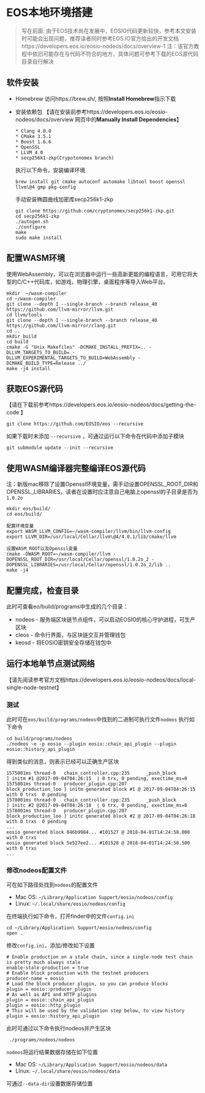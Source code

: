# EOS本地环境搭建

>写在前面:
>由于EOS技术尚在发展中，EOSIO代码更新较快，参考本文安装时可能会出现问题，推荐读者同时参考EOS.IO官方给出的开发文档https://developers.eos.io/eosio-nodeos/docs/overview-1 
>注：该官方教程中依旧可能存在与代码不符合的地方，具体问题可参考下载的EOS源代码目录自行解决

## 软件安装
* Homebrew
访问https://brew.sh/, 按照**Install Homebrew**指示下载


* 安装依赖包
【请在安装前参考https://developers.eos.io/eosio-nodeos/docs/overview 网页中的**Manually Install Dependencies**】

	```
	* Clang 4.0.0
	* CMake 3.5.1
	* Boost 1.6.6
	* OpenSSL
	* LLVM 4.0
	* secp256k1-zkp(Crypotonomex branch)
	```
  
	执行以下命令，安装编译环境

	```
  brew install git cmake autoconf automake libtool boost openssl llvm\@4 gmp pkg-config
	```
	
  手动安装椭圆曲线加密库secp256k1-zkp
  
	```
  git clone https://github.com/cryptonomex/secp256k1-zkp.git
  cd secp256k1-zkp
  ./autogen.sh
  ./configure
  make
  sudo make install
	```

## 配置WASM环境
使用WebAssembly，可以在浏览器中运行一些高新更能的编程语言，可用它将大型的C/C++代码库，如游戏，物理引擎，桌面程序等导入Web平台。 

```
mkdir  ~/wasm-compiler
cd ~/wasm-compiler
git clone --depth 1 --single-branch --branch release_40 https://github.com/llvm-mirror/llvm.git
cd llvm/tools
git clone --depth 1 --single-branch --branch release_40 https://github.com/llvm-mirror/clang.git
cd ..
mkdir build
cd build
cmake -G "Unix Makefiles" -DCMAKE_INSTALL_PREFIX=.. -DLLVM_TARGETS_TO_BUILD= -DLLVM_EXPERIMENTAL_TARGETS_TO_BUILD=WebAssembly -DCMAKE_BUILD_TYPE=Release ../
make -j4 install
```

## 获取EOS源代码
【请在下载前参考https://developers.eos.io/eosio-nodeos/docs/getting-the-code 】
```
git clone https://github.com/EOSIO/eos --recursive
```

如果下载时未添加 `--recursive` ，可通过运行以下命令在代码中添加子模块
```
git submodule update --init --recursive
```


## 使用WASM编译器完整编译EOS源代码
<!-- more -->
注：新版mac移除了设置Openssl环境变量，需手动设置OPENSSL_ROOT_DIR和OPENSSL_LIBRARIES，读者在设置时应注意自己电脑上openssl的子目录是否为`1.0.2o`
```
mkdir eos/build/
cd eos/build/

配置环境变量
export WASM_LLVM_CONFIG=~/wasm-compiler/llvm/bin/llvm-config
export LLVM_DIR=/usr/local/Cellar/llvm\@4/4.0.1/lib/cmake/llvm

设置WASM_ROOT以及Openssl变量
cmake -DWASM_ROOT=~/wasm-compiler/llvm -DOPENSSL_ROOT_DIR=/usr/local/Cellar/openssl/1.0.2o_2 -DOPENSSL_LIBRARIES=/usr/local/Cellar/openssl/1.0.2o_2/lib ..
make -j4
```

## 配置完成，检查目录
此时可查看eo/build/programs中生成的几个目录：

* nodeos - 服务端区块链节点组件，可以启动EOSIO的核心守护进程，可生产区块
* cleos	- 命令行界面，与区块链交互并管理钱包
* keosd - 将EOSIO密钥安全存储在钱包中

## 运行本地单节点测试网络
【请先阅读参考官方文档https://developers.eos.io/eosio-nodeos/docs/local-single-node-testnet】
### 测试
此时可在`eos/build/programs/nodeos`中找到的二进制可执行文件`nodeos`
执行如下命令
```
cd build/programs/nodeos
./nodeos -e -p eosio --plugin eosio::chain_api_plugin --plugin eosio::history_api_plugin
```

得到类似的消息，则表示已经可以正确生产区块
```
1575001ms thread-0   chain_controller.cpp:235      _push_block          ] initm #1 @2017-09-04T04:26:15  | 0 trx, 0 pending, exectime_ms=0
1575001ms thread-0   producer_plugin.cpp:207       block_production_loo ] initm generated block #1 @ 2017-09-04T04:26:15 with 0 trxs  0 pending
1578001ms thread-0   chain_controller.cpp:235      _push_block          ] initc #2 @2017-09-04T04:26:18  | 0 trx, 0 pending, exectime_ms=0
1578001ms thread-0   producer_plugin.cpp:207       block_production_loo ] initc generated block #2 @ 2017-09-04T04:26:18 with 0 trxs  0 pending
...
eosio generated block 046b9984... #101527 @ 2018-04-01T14:24:58.000 with 0 trxs
eosio generated block 5e527ee2... #101528 @ 2018-04-01T14:24:58.500 with 0 trxs
...
```

### 修改nodeos配置文件
可在如下路径处找到`nodeos`的配置文件

* Mac OS: `~/Library/Application Support/eosio/nodeos/config`
* Linux: `~/.local/share/eosio/nodeos/config`

在终端执行如下命令，打开finder中的文件`config.ini`
```
cd ~/Library/Application\ Support/eosio/nodeos/config
open .
```

修改`config.ini`，添加/修改如下设置
```Linux
# Enable production on a stale chain, since a single-node test chain is pretty much always stale
enable-stale-production = true
# Enable block production with the testnet producers
producer-name = eosio
# Load the block producer plugin, so you can produce blocks
plugin = eosio::producer_plugin
# As well as API and HTTP plugins
plugin = eosio::chain_api_plugin
plugin = eosio::http_plugin
# This will be used by the validation step below, to view history
plugin = eosio::history_api_plugin
```

此时可通过以下命令执行nodeos并产生区块
```
 ./programs/nodeos/nodeos
```

`nodeos`将运行结果数据存储在如下位置

* Mac OS: `~/Library/Application Support/eosio/nodeos/data`
* Linux: `~/.local/share/eosio/nodeos/data`

可通过`--data-dir`设置数据存储位置
